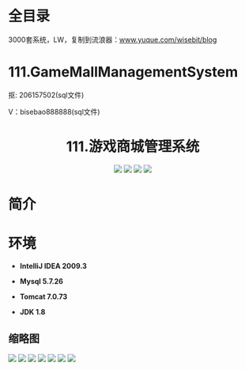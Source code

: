 # 全目录

3000套系统，LW，复制到流浪器：www.yuque.com/wisebit/blog
# 111.GameMallManagementSystem

<p>抠: 206157502(sql文件)</p>
<p>V：bisebao888888(sql文件)</p>

<p><h1 align="center">111.游戏商城管理系统</h1></p>


<p align="center">
	<img src="https://img.shields.io/badge/jdk-1.8-orange.svg"/>
    <img src="https://img.shields.io/badge/spring-5.x-lightgrey.svg"/>
    <img src="https://img.shields.io/badge/springmvc-3.x-blue.svg"/>
    <img src="https://img.shields.io/badge/mybatis-5.x-yellow.svg"/>
</p>

# 简介
>
> 



# 环境

- <b>IntelliJ IDEA 2009.3</b>

- <b>Mysql 5.7.26</b>

- <b>Tomcat 7.0.73</b>

- <b>JDK 1.8</b>




## 缩略图

![](https://bitwise.oss-cn-heyuan.aliyuncs.com/2024/9/10/ff2dbe83-084e-4d2f-9f2e-940c9764099b.png)
![](https://bitwise.oss-cn-heyuan.aliyuncs.com/2024/9/10/6a623ef6-344f-4bb7-a34f-90537ff795f4.png)
![](https://bitwise.oss-cn-heyuan.aliyuncs.com/2024/9/10/9b68e1c7-8fde-4ce2-9e54-26d7e6015614.png)
![](https://bitwise.oss-cn-heyuan.aliyuncs.com/2024/9/10/556f787f-c885-427f-bfec-b28f9e34c398.png)
![](https://bitwise.oss-cn-heyuan.aliyuncs.com/2024/9/10/12b10df2-43fa-4516-8f42-feee6cc3b20f.png)
![](https://bitwise.oss-cn-heyuan.aliyuncs.com/2024/9/10/07a8f521-1a54-40dc-bc1a-71415ed99399.png)
![](https://bitwise.oss-cn-heyuan.aliyuncs.com/2024/9/10/efc1db4e-62a9-4b9e-a9e6-c8556b549330.png)

